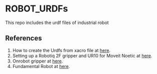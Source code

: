 # ROBOT_URDFs
This repo includes the urdf files of industrial robot
## References
1. How to create the Urdfs from xacro file at [here](https://s-nam.github.io/docs/robotics/ros/2023-02-07-Create_URDF.html).
2. Setting up a Robotiq 2F gripper and UR10 for Moveit Noetic at [here](https://s-nam.github.io/docs/robotics/ros/2023-02-09-Moveit_setup.html).
3. Onrobot gripper at [here](https://github.com/Osaka-University-Harada-Laboratory/onrobot/tree/main).
4. Fundamental Robot at [here](https://compas.dev/compas_fab/0.14.0/examples/01_fundamentals.html).
